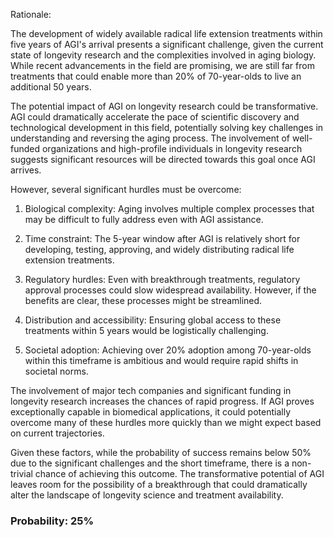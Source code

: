 Rationale:

The development of widely available radical life extension treatments within five years of AGI's arrival presents a significant challenge, given the current state of longevity research and the complexities involved in aging biology. While recent advancements in the field are promising, we are still far from treatments that could enable more than 20% of 70-year-olds to live an additional 50 years.

The potential impact of AGI on longevity research could be transformative. AGI could dramatically accelerate the pace of scientific discovery and technological development in this field, potentially solving key challenges in understanding and reversing the aging process. The involvement of well-funded organizations and high-profile individuals in longevity research suggests significant resources will be directed towards this goal once AGI arrives.

However, several significant hurdles must be overcome:

1. Biological complexity: Aging involves multiple complex processes that may be difficult to fully address even with AGI assistance.

2. Time constraint: The 5-year window after AGI is relatively short for developing, testing, approving, and widely distributing radical life extension treatments.

3. Regulatory hurdles: Even with breakthrough treatments, regulatory approval processes could slow widespread availability. However, if the benefits are clear, these processes might be streamlined.

4. Distribution and accessibility: Ensuring global access to these treatments within 5 years would be logistically challenging.

5. Societal adoption: Achieving over 20% adoption among 70-year-olds within this timeframe is ambitious and would require rapid shifts in societal norms.

The involvement of major tech companies and significant funding in longevity research increases the chances of rapid progress. If AGI proves exceptionally capable in biomedical applications, it could potentially overcome many of these hurdles more quickly than we might expect based on current trajectories.

Given these factors, while the probability of success remains below 50% due to the significant challenges and the short timeframe, there is a non-trivial chance of achieving this outcome. The transformative potential of AGI leaves room for the possibility of a breakthrough that could dramatically alter the landscape of longevity science and treatment availability.

### Probability: 25%
